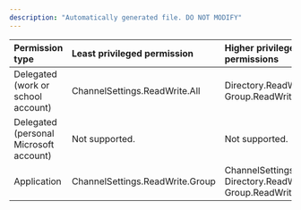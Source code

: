 ```yaml
---
description: "Automatically generated file. DO NOT MODIFY"
---
```


|Permission type|Least privileged permission|Higher privileged permissions|
|:---|:---|:---|
|Delegated (work or school account)|ChannelSettings.ReadWrite.All|Directory.ReadWrite.All, Group.ReadWrite.All|
|Delegated (personal Microsoft account)|Not supported.|Not supported.|
|Application|ChannelSettings.ReadWrite.Group|ChannelSettings.ReadWrite.All, Directory.ReadWrite.All, Group.ReadWrite.All|

